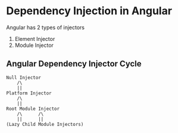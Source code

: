 # Dependency Injection in Angular

Angular has 2 types of injectors

1. Element Injector
1. Module Injector

## Angular Dependency Injector Cycle


```
Null Injector
    /\
    ||
Platform Injector
    /\
    ||
Root Module Injector
    /\      /\
    ||      ||
(Lazy Child Module Injectors)
```




